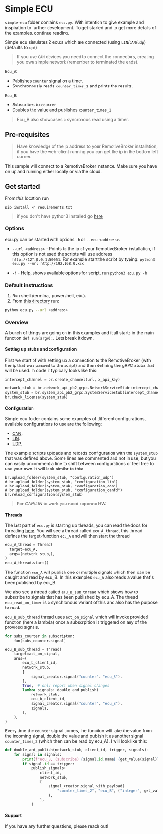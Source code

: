 # Simple ECU
`simple-ecu` folder contains `ecu.py`. With intention to give example and inspiration to further development. To get started and to get more details of the examples, continue reading.

Simple ecu simulates 2 ecu:s which are connected (using `LIN`/`CAN`/`udp`) (defaults to `upd`)

> If you use `CAN` devices you need to connect the connectors, creating you own simple network (remember to terminated the ends).

`Ecu_A`:
- Publishes `counter` signal on a timer.
- Synchronously reads `counter_times_2` and prints the results.

`Ecu_B`:
- Subscribes to `counter`
- Doubles the value and publishes `counter_times_2` 
> Ecu_B also showcases a syncronous read using a timer.

## Pre-requisites
> Have knowledge of the ip address to your RemotiveBroker installation, if you have the web-client running you can get the ip in the bottom left corner.

This sample will connect to a RemotiveBroker instance. Make sure you have on up and running either locally or via the cloud.

## Get started

From *this* location run:
```
pip install -r requirements.txt
```

> if you don't have python3 installed go [here](https://github.com/beamylabs/beamylabs-start/tree/master/examples/grpc/python#readme)

### Options

ecu.py can be started with options `-h` or `--ecu <address>`.

* `--url <address>` - Points to the ip of your RemotiveBroker installation, if this option is not used the scripts will use address `http://127.0.0.1:50051`. For example start the script by typing:
`python3 ecu.py --url http://192.168.0.xxx`

* `-h` - Help, shows available options for script, run `python3 ecu.py -h`

### Default instructions
1. Run shell (terminal, powershell, etc.).
2. From [this directory](.) run:

```sh
python ecu.py --url <address>
```

### Overview
A bunch of things are going on in this examples and it all starts in the main function `def run(argv):`. Lets break it down.

#### Setting up stubs and configuration
First we start of with setting up a connection to the RemotiveBroker (with the ip that was passed to the script) and then defining the gRPC stubs that will be used. In code it typically looks like this:

```python
intercept_channel = br.create_channel(url, x_api_key)

network_stub = br.network_api_pb2_grpc.NetworkServiceStub(intercept_channel)
system_stub = br.system_api_pb2_grpc.SystemServiceStub(intercept_channel)
br.check_license(system_stub)
```

#### Configuration
Simple ecu folder contains some examples of different configurations, available configurations to use are the following:

* [CAN](configuration_can).
* [LIN](configuration_lin).
* [UDP](configuration_udp).

The example scripts uploads and reloads configuration with the `system_stub` that was defined above. Some lines are commented and not in use, but you can easily uncomment a line to shift between configurations or feel free to use your own.
It will look similar to this:
```
br.upload_folder(system_stub, "configuration_udp")
# br.upload_folder(system_stub, "configuration_lin")
# br.upload_folder(system_stub, "configuration_can")
# br.upload_folder(system_stub, "configuration_canfd")
br.reload_configuration(system_stub)
```
> For _CAN_/_LIN_ to work you need seperate HW.

#### Threads
The last part of `ecu.py` is starting up threads, you can read the docs for threading [here](https://docs.python.org/3/library/threading.html). 
You will see a thread called `ecu_A_thread`, this thread defines the target-function `ecu_A` and will then start the thread. 
```python
ecu_A_thread = Thread(
  target=ecu_A,
  args=(network_stub,),
)
ecu_A_thread.start()
```
The function `ecu_A` will publish one or multiple signals which then can be caught and read by ecu_B. In this examples `ecu_A` also reads a value that's been published by ecu_B.

We also see a thread called `ecu_B_sub_thread` which shows how to subscribe to signals that has been published by ecu_A. The thread `ecu_read_on_timer` is a synchronous variant of this and also has the purpose to read.

`ecu_B_sub_thread` thread uses `act_on_signal` which will invoke provided function (here a lambda) once a subscrpition is triggered on any of the provided signals.

```python
for subs_counter in subscripton:
    fun(subs_counter.signal)
```

```python
ecu_B_sub_thread = Thread(
    target=act_on_signal,
    args=(
        ecu_b_client_id,
        network_stub,
        [
            signal_creator.signal("counter", "ecu_B"),
        ],
        True,  # only report when signal changes
        lambda signals: double_and_publish(
            network_stub,
            ecu_b_client_id,
            signal_creator.signal("counter", "ecu_B"),
            signals,
        ),
    ),
)
```

Every time the `counter` signal comes, the function will take the value from the incoming signal, double the value and publish it as another signal `counter_times_2` (which then can be read by ecu_A). I will look like this:

```python
def double_and_publish(network_stub, client_id, trigger, signals):
    for signal in signals:
        print(f"ecu_B, (subscribe) {signal.id.name} {get_value(signal)}")
        if signal.id == trigger:
            publish_signals(
                client_id,
                network_stub,
                [
                    signal_creator.signal_with_payload(
                        "counter_times_2", "ecu_B", ("integer", get_value(signal) * 2)
                    ),
                ],
            )
```

#### Support
If you have any further questions, please reach out!

